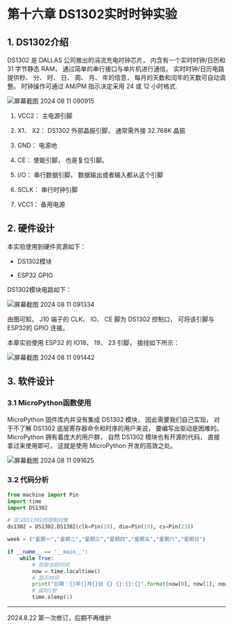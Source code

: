 # 第十六章 DS1302实时时钟实验

## 1. DS1302介绍

DS1302 是 DALLAS 公司推出的涓流充电时钟芯片， 内含有一个实时时钟/日历和 31 字节静态 RAM， 通过简单的串行接口与单片机进行通信。 实时时钟/日历电路提供秒、 分、 时、 日、 周、 月、 年的信息， 每月的天数和闰年的天数可自动调整。 时钟操作可通过 AM/PM 指示决定采用 24 或 12 小时格式.

![屏幕截图 2024 08 11 090915](https://img.picgo.net/2024/08/11/-2024-08-11-090915d55348f84b34f0ac.png)

1. VCC2： 主电源引脚

2. X1、 X2： DS1302 外部晶振引脚， 通常需外接 32.768K 晶振

3. GND： 电源地

4. CE： 使能引脚， 也是复位引脚。

5. I/O： 串行数据引脚， 数据输出或者输入都从这个引脚

6. SCLK： 串行时钟引脚

7. VCC1： 备用电源

## 2. 硬件设计

本实验使用到硬件资源如下：

- DS1302模块

- ESP32 GPIO

DS1302模块电路如下：

![屏幕截图 2024 08 11 091334](https://img.picgo.net/2024/08/11/-2024-08-11-09133473e963bc35074133.png)

由图可知， J10 端子的 CLK、 IO、 CE 脚为 DS1302 控制口， 可将该引脚与 ESP32的 GPIO 连接。

本章实验使用 ESP32 的 IO18、 19、 23 引脚， 接线如下所示：

![屏幕截图 2024 08 11 091442](https://img.picgo.net/2024/08/11/-2024-08-11-0914428581ba2285b7f37c.png)

## 3. 软件设计

### 3.1 MicroPython函数使用

MicroPython 固件库内并没有集成 DS1302 模块， 因此需要我们自己实现， 对于不了解 DS1302 底层寄存器命令和时序的用户来说， 要编写出驱动是困难的。MicroPython 拥有着庞大的用户群， 自然 DS1302 模块也有开源的代码， 直接拿过来使用即可， 这就是使用 MicroPython 开发的高效之处。

![屏幕截图 2024 08 11 091625](https://img.picgo.net/2024/08/11/-2024-08-11-091625f1628b283fb8fcbd.png)

### 3.2 代码分析

```python
from machine import Pin
import time
import DS1302

# 定义DS1302的控制对象
ds1302 = DS1302.DS1302(clk=Pin(18), dio=Pin(19), cs=Pin(23))

week = ("星期一","星期二","星期三","星期四","星期五","星期六","星期日")

if __name__ == '__main__':
    while True:
        # 获取当前时间
        now = time.localtime()
        # 显示时间
        print("日期：{}年{}月{}日 {} {}:{}:{}".format(now[0], now[1], now[2], week[now[6]], now[3], now[4], now[5]))
        # 延时1秒
        time.sleep(1)
```

---

2024.8.22 第一次修订，后期不再维护


